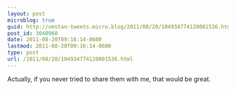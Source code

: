 ```yaml
---
layout: post
microblog: true
guid: http://vmstan-tweets.micro.blog/2011/08/20/104934774120001536.html
post_id: 3040960
date: 2011-08-20T09:16:14-0600
lastmod: 2011-08-20T09:16:14-0600
type: post
url: /2011/08/20/104934774120001536.html
---
```

Actually, if you never tried to share them with me, that would be great.
